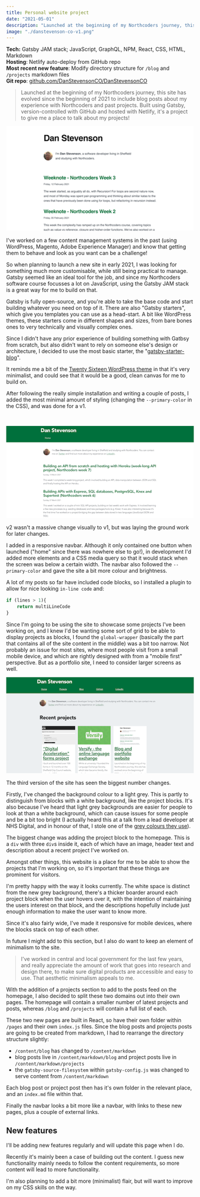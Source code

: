 ```yaml
---
title: Personal website project
date: "2021-05-01"
description: "Launched at the beginning of my Northcoders journey, this site has evolved since the beginning of 2021 to include blog posts about my experience with Northcoders and past projects. Built using Gatsby, version-controlled with GitHub and hosted with Netlify, it's a project to give me a place to talk about my projects!"
image: "./danstevenson-co-v1.png"
---
```


**Tech:** Gatsby JAM stack; JavaScript, GraphQL, NPM, React, CSS, HTML, Markdown <br/>
**Hosting**: Netlify auto-deploy from GitHub repo <br/>
**Most recent new feature**: Modify directory structure for `/blog` and `/projects` markdown files<br/>
**Git repo**: <a href="https://github.com/DanStevensonCO/DanStevensonCO" target="_blank">github.com/DanStevensonCO/DanStevensonCO</a>


>Launched at the beginning of my Northcoders journey, this site has evolved since the beginning of 2021 to include blog posts about my experience with Northcoders and past projects. Built using Gatsby, version-controlled with GitHub and hosted with Netlify, it's a project to give me a place to talk about my projects!

!["Screenshot of first version of this site, with basic header and list of three posts"](./danstevenson-co-v1.png "The MVP - version 1")

I've worked on a few content management systems in the past (using WordPress, Magento, Adobe Experience Manager) and know that getting them to behave and look as you want can be a challenge! 

So when planning to launch a new site in early 2021, I was looking for something much more customisable, while still being practical to manage. Gatsby seemed like an ideal tool for the job, and since my Northcoders software course focusses a lot on JavaScript, using the Gatsby JAM stack is a great way for me to build on that.

Gatsby is fully open-source, and you're able to take the base code and start building whatever you need on top of it. There are also "Gatsby starters", which give you templates you can use as a head-start. A bit like WordPress themes, these starters come in different shapes and sizes, from bare bones ones to very technically and visually complex ones. 

Since I didn't have any prior experience of building something with Gatbsy from scratch, but also didn't want to rely on someone else's design or architecture, I decided to use the most basic starter, the "<a href="https://www.gatsbyjs.com/starters/gatsbyjs/gatsby-starter-blog" target="_blank">gatsby-starter-blog</a>". 

It reminds me a bit of the <a href="https://en-gb.wordpress.org/themes/twentysixteen/" target="_blank">Twenty Sixteen WordPress theme</a> in that it's very minimalist, and could see that it would be a good, clean canvas for me to build on. 

After following the really simple installation and writing a couple of posts, I added the most minimal amount of styling (changing the `--primary-color` in the CSS), and was done for a v1.

<br/>

!["Screenshot of second version of this site, with wider content column and a custom nav bar"](./danstevenson-co-v2.png "Adding a bit of colour - version 2")

v2 wasn't a massive change visually to v1, but was laying the ground work for later changes. 

I added in a responsive navbar. Although it only contained one button when launched ("home" since there was nowhere else to go!), in development I'd added more elements and a CSS media query so that it would stack when the screen was below a certain width. The navbar also followed the `--primary-color` and gave the site a bit more colour and brightness. 

A lot of my posts so far have included code blocks, so I installed a plugin to allow for nice looking `in-line code` and:

```javascript
if (lines > 1){
    return multiLineCode
}
```

Since I'm going to be using the site to showcase some projects I've been working on, and I knew I'd be wanting some sort of grid to be able to display projects as blocks, I found the `global-wrapper` (basically the part that contains all of the site content in the middle) was a bit too narrow. Not probably an issue for most sites, where most people visit from a small mobile device, and which are rightly designed with from a "mobile first" perspective. But as a portfolio site, I need to consider larger screens as well. 

!["Screenshot of third version of this site, with three blocks displaying recent projects"](./danstevenson-co-v3.png "Adding to the portfolio - version 3")

The third version of the site has seen the biggest number changes. 

Firstly, I've changed the background colour to a light grey. This is partly to distinguish from blocks with a white background, like the project blocks. It's also because I've heard that light grey backgrounds are easier for people to look at than a white background, which can cause issues for some people and be a bit too bright (I actually heard this at a talk from a lead developer at NHS Digital, and in honour of that, I stole one of the <a href="https://digital.nhs.uk/about-nhs-digital/corporate-information-and-documents/nhs-digital-style-guidelines/how-we-look/colour-palette" target="_blank">grey colours they use</a>).

The biggest change was adding the project block to the homepage. This is a `div` with three `div`s inside it, each of which have an image, header text and description about a recent project I've worked on. 

Amongst other things, this website is a place for me to be able to show the projects that I'm working on, so it's important that these things are prominent for visitors. 

I'm pretty happy with the way it looks currently. The white space is distinct from the new grey background, there's a thicker boarder around each project block when the user hovers over it, with the intention of maintaining the users interest on that block, and the descriptions hopefully include just enough information to make the user want to know more. 

Since it's also fairly wide, I've made it responsive for mobile devices, where the blocks stack on top of each other.

In future I might add to this section, but I also do want to keep an element of minimalism to the site. 

>I've worked in central and local government for the last few years, and really appreciate the amount of work that goes into research and design there, to make sure digital products are accessible and easy to use. That aesthetic minimalism appeals to me. 

With the addition of a projects section to add to the posts feed on the homepage, I also decided to split these two domains out into their own pages. The homepage will contain a smaller number of latest projects and posts, whereas `/blog` and `/projects` will contain a full list of each. 

These two new pages are built in React, so have their own folder within `/pages` and their own `index.js` files. Since the blog posts and projects posts are going to be created from markdown, I had to rearrange the directory structure slightly:
- `/content/blog` has changed to `/content/markdown`
- blog posts live in `/content/markdown/blog` and project posts live in `/content/markdown/projects`
- the `gatsby-source-filesystem` within `gatsby-config.js` was changed to serve content from `/content/markdown`

Each blog post or project post then has it's own folder in the relevant place, and an `index.md` file within that.

Finally the navbar looks a bit more like a navbar, with links to these new pages, plus a couple of external links. 

## New features

I'll be adding new features regularly and will update this page when I do. 

Recently it's mainly been a case of building out the content. I guess new functionality mainly needs to follow the content requirements, so more content will lead to more functionality. 

I'm also planning to add a bit more (minimalist) flair, but will want to improve on my CSS skills on the way.